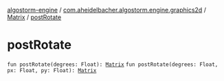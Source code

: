 [algostorm-engine](../../index.md) / [com.aheidelbacher.algostorm.engine.graphics2d](../index.md) / [Matrix](index.md) / [postRotate](.)

# postRotate

`fun postRotate(degrees: Float): `[`Matrix`](index.md)
`fun postRotate(degrees: Float, px: Float, py: Float): `[`Matrix`](index.md)